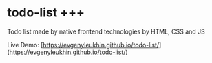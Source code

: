 # todo-list +++

Todo list made by native frontend technologies by HTML, CSS and JS

Live Demo: [https://evgenyleukhin.github.io/todo-list/](https://evgenyleukhin.github.io/todo-list/)
